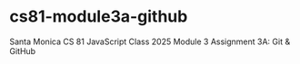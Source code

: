 # cs81-module3a-github
Santa Monica CS 81 JavaScript Class 2025 Module 3 Assignment 3A: Git &amp; GitHub
